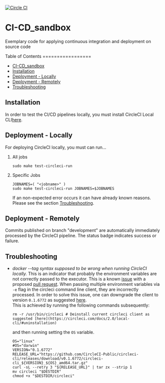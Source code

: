 [![Circle CI][circle-ci-status]][circle-ci]

# CI-CD_sandbox

Exemplary code for applying continuous integration and deployment on source code

[circle-ci-status]: https://circleci.com/gh/DerNeuburger/CI-CD_sandbox/tree/development.svg?style=shield&circle-token=8271143c73d7cb44dc6c3e1a872c41b26247d31a
[circle-ci]: https://circleci.com/gh/DerNeuburger/CI-CD_sandbox/tree/development

Table of Contents =================

* [CI-CD_sandbox](#ci-cd_sandbox)
* [Installation](#installation)
* [Deployment - Locally](#deployment---locally)
* [Deployment - Remotely](#deployment---remotely)
* [Troubleshooting](#troubleshooting)

## Installation

In order to test the CI/CD pipelines locally, you must install CircleCI Local
CLI[here](https://circleci.com/docs/2.0/local-cli/).

## Deployment - Locally

For deploying CircleCI locally, you must can run...

1. All jobs

    ```
    sudo make test-circleci-run
    ```

2. Specific Jobs

    ```
    JOBNAMES=( "<jobname>" )
    sudo make test-circleci-run JOBNAMES=$JOBNAMES
    ```

    If an non-expected error occurs it can have already known reasons. Please see
    the section [Troubleshooting](#troubleshooting).

## Deployment - Remotely

Commits published on branch "development" are automatically immediately
processed by the CircleCI pipeline. The status badge indicates success or
failure.

## Troubleshooting

* *docker --tag syntax supposed to be wrong when running CircleCI locally.*
   This is an indicator that probably the environment variables are not correctly
   passed to the executor. This is a known [issue](
   https://github.com/CircleCI-Public/circleci-cli/issues/391) with a proposed [
   pull request](https://github.com/CircleCI-Public/circleci-cli/pull/395).
   When passing multiple environment variables via ```-e``` flag in the circleci
   command line client, they are incorrectly processed. In order to solve this
   issue, one can downgrade the client to version ```0.1.6772``` as suggested
   [here](https://github.com/CircleCI-Public/circleci-cli/issues/391). \
   This is achieved by running the following commands subsequently:

   ```
   rm -r /usr/bin/circleci # Deinstall current circleci client as suggested [here](https://circleci.com/docs/2.0/local-cli/#uninstallation)
   ```

   and then running setting the ```OS``` variable.

   ```
   OS="linux"
   #OS="darwin"
   VERSION="0.1.6772"
   RELEASE_URL="https://github.com/CircleCI-Public/circleci-cli/releases/download/v0.1.6772/circleci-cli_${VERSION}_${OS}_amd64.tar.gz"
   curl -sL --retry 3 "${RELEASE_URL}" | tar zx --strip 1
   mv circleci "$DESTDIR"
   chmod +x "$DESTDIR/circleci"
   ```
